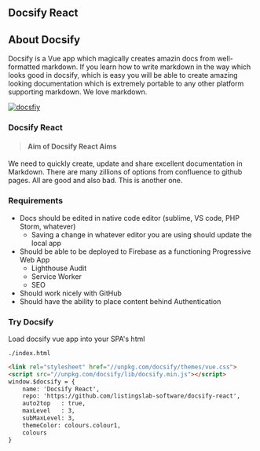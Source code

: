 ## Docsify React

## About Docsify

Docsify is a Vue app which magically creates amazin docs from well-formatted markdown. 
If you learn how to write markdown in the way which looks good in docsify, which is easy 
you will be able to create amazing looking documentation which is extremely portable to 
any other platform supporting markdown. We love markdown.

[![docsfiy](https://firebasestorage.googleapis.com/v0/b/docsify-react.appspot.com/o/docsify.jpg?alt=media&token=c1c0524c-8fbe-431a-9fdb-5a3c5b038313)](https://docsify.js.org/#/?id=docsify)

### Docsify React

> #### Aim of Docsify React Aims
We need to quickly create, update and share excellent documentation in Markdown. 
There are many zillions of options from confluence to github pages. All are good and 
also bad. This is another one.

### Requirements

- Docs should be edited in native code editor (sublime, VS code, PHP Storm, whatever)
    - Saving a change in whatever editor you are using should update the local app
- Should be able to be deployed to Firebase as a functioning Progressive Web App
    - Lighthouse Audit
    - Service Worker
    - SEO
- Should work nicely with GitHub
- Should have the ability to place content behind Authentication

### Try Docsify

Load docsify vue app into your SPA's html

`./index.html`

```html
<link rel="stylesheet" href="//unpkg.com/docsify/themes/vue.css">
<script src="//unpkg.com/docsify/lib/docsify.min.js"></script>
window.$docsify = {
    name: 'Docsify React',
    repo: 'https://github.com/listingslab-software/docsify-react',
    auto2top   : true,
    maxLevel   : 3, 
    subMaxLevel: 3,
    themeColor: colours.colour1,
    colours
}
```
